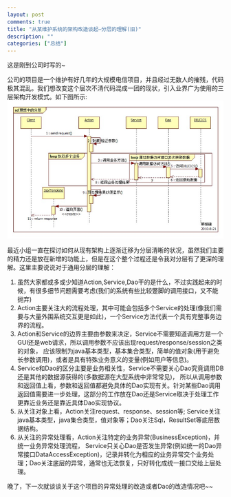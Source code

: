 ```yaml
---
layout: post
comments: true
title: "从某维护系统的架构改造谈起–分层的理解(旧)"
description: ""
categories: ["总结"]
---
```


这是刚到公司时写的~

公司的项目是一个维护有好几年的大规模电信项目，并且经过无数人的摧残，代码极其混乱。我们想改变这个层次不清代码混成一团的现状，引入业界广为使用的三层架构开发模式。如下图所示:
![三层结构][1]

最近小组一直在探讨如何从现有架构上逐渐迁移为分层清晰的状况，虽然我们主要的精力还是放在新增的功能上，但是在这个整个过程还是令我对分层有了更深的理解。这里主要说说对于通用分层的理解：

1. 虽然大家都或多或少知道Action,Service,Dao干的是什么，不过实践起来的时候，有很多细节问题需要考虑(我们的系统有些比较蹩脚的调用接口，又不能抛弃)
2. Action主要关注大的流程处理，其中可能会包括多个Service的处理(像我们需要与大量外围系统交互更是如此)，一个Service方法代表一个具有完整事务边界的流程。
3. Action和Service的边界主要由参数来决定，Service不需要知道调用方是一个GUI还是web请求，所以调用参数不应该出现request/response/session之类的对象，
应该限制为java基本类型，基本集合类型，简单的值对象(用于避免长参数调用)，或者是具有特殊业务意义的变量(例如用户等信息)。
4. Service和Dao的区分主要是业务相关性，Service不需要关心Dao究竟调用DB还是其他的数据源获得的(多数据源在大型系统中非常常见)，
所以从调用参数和返回值上看，参数和返回值都避免具体的Dao实现有关。针对某些Dao调用返回值需要进一步处理，这部分的工作放在Dao还是Service取决于处理工作更靠近业务还是靠近具体Dao实现协议。
5. 从关注对象上看，Action关注request、response、session等; Service关注java基本类型，java集合类型，值对象等；Dao关注Sql，ResultSet等底层数据结构。
6. 从关注的异常处理看，Action关注特定的业务异常(BusinessException)，并统一业务异常处理流程，
Service只关心Dao是否发生异常(例如统一的Dao异常接口DataAccessException)，记录并转化为相应的业务异常交个业务处理；Dao关注底层的异常，通常也无法恢复，只好转化成统一接口交给上层处理。

晚了，下一次就谈谈关于这个项目的异常处理的改造或者Dao的改造情况吧~~

 [1]: /assets/images/tiger.jpg
